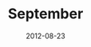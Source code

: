 ---
title: September
description: I designed an experimental layout made in 2012 for September Magazine.
client: 
roles: September Magazine
  - Web Design
  - User Interface
platform: Web
date: 2012-08-23
finished: true
permalink: false
thumbnail: src/static/work/september.jpg
eleventyExcludeFromCollections: true
---